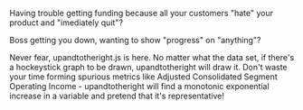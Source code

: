 Having trouble getting funding because all your customers "hate" your product and "imediately quit"?

Boss getting you down, wanting to show "progress" on "anything"?

Never fear, upandtotheright.js is here. No matter what the data set, if there's a hockeystick graph to be drawn, upandtotheright will draw it. Don't waste your time forming spurious metrics like Adjusted Consolidated Segment Operating Income - upandtotheright will find a monotonic exponential increase in a variable and pretend that it's representative!


